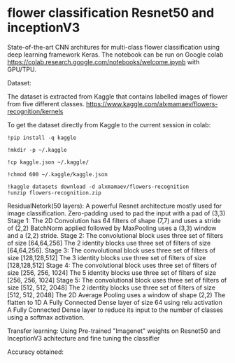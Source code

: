 # flower classification Resnet50 and inceptionV3

State-of-the-art CNN architures for multi-class flower classification using deep learning framework Keras.
The notebook can be run on Google colab https://colab.research.google.com/notebooks/welcome.ipynb with GPU/TPU. 

Dataset:



The dataset is extracted from Kaggle that contains labelled images of flower from five different classes.
https://www.kaggle.com/alxmamaev/flowers-recognition/kernels

To get the dataset directly from Kaggle to the current session in colab:


	!pip install -q kaggle
	
	!mkdir -p ~/.kaggle
	
	!cp kaggle.json ~/.kaggle/
	
	!chmod 600 ~/.kaggle/kaggle.json
	
	!kaggle datasets download -d alxmamaev/flowers-recognition
	!unzip flowers-recognition.zip

ResidualNetork(50 layers):
A powerful Resnet architecture mostly used for image classification.
Zero-padding used to pad the input with a pad of (3,3)
Stage 1:
The 2D Convolution has 64 filters of shape (7,7) and uses a stride of (2,2)
BatchNorm applied followed by MaxPooling uses a (3,3) window and a (2,2) stride.
Stage 2:
The convolutional block uses three set of filters of size [64,64,256]
The 2 identity blocks use three set of filters of size [64,64,256].
Stage 3:
The convolutional block uses three set of filters of size [128,128,512]
The 3 identity blocks use three set of filters of size [128,128,512]
Stage 4:
The convolutional block uses three set of filters of size [256, 256, 1024]
The 5 identity blocks use three set of filters of size [256, 256, 1024]
Stage 5:
The convolutional block uses three set of filters of size [512, 512, 2048]
The 2 identity blocks use three set of filters of size [512, 512, 2048]
The 2D Average Pooling uses a window of shape (2,2) 
The flatten to 1D
A Fully Connected Dense layer of size 64 using relu activation
A Fully Connected Dense layer to reduce its input to the number of classes using a softmax activation.

Transfer learning:
Using Pre-trained "Imagenet" weights on Resnet50 and InceptionV3 achitecture and fine tuning the classifier

Accuracy obtained:

